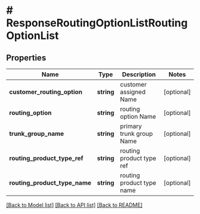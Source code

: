 # # ResponseRoutingOptionListRoutingOptionList

## Properties

Name | Type | Description | Notes
------------ | ------------- | ------------- | -------------
**customer_routing_option** | **string** | customer assigned Name | [optional]
**routing_option** | **string** | routing option Name | [optional]
**trunk_group_name** | **string** | primary trunk group Name | [optional]
**routing_product_type_ref** | **string** | routing product type ref | [optional]
**routing_product_type_name** | **string** | routing product type name | [optional]

[[Back to Model list]](../../README.md#models) [[Back to API list]](../../README.md#endpoints) [[Back to README]](../../README.md)
